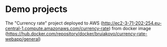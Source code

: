 # Demo projects

The "Currency rate" project deployed to AWS (http://ec2-3-71-202-254.eu-central-1.compute.amazonaws.com/currency-rate) from docker image (https://hub.docker.com/repository/docker/bruiakovo/currency-rate-webapp/general)
